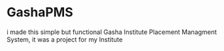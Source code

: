# GashaPMS
i made this simple but functional Gasha Institute Placement Managment System, it was a project for my Institute

